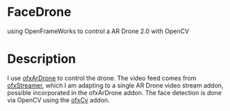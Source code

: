 FaceDrone
=========

using OpenFrameWorks to control a AR Drone 2.0 with OpenCV

Description
===========

I use [ofxArDrone](https://github.com/memo/ofxARDrone) to control the drone.
The video feed comes from [ofxStreamer](https://github.com/HalfdanJ/ofxStreamer), which I am adapting to a single AR Drone video stream addon, possible incorporated in the ofxArDrone addon.
The face detection is done via OpenCV using the [ofxCv](https://github.com/kylemcdonald/ofxCv) addon.